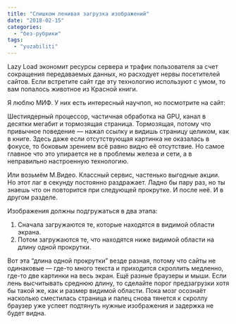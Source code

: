 ```yaml
---
title: "Слишком ленивая загрузка изображений"
date: "2018-02-15"
categories: 
  - "без-рубрики"
tags: 
  - "yuzabiliti"
---
```


Lazy Load экономит ресурсы сервера и трафик пользователя за счет сокращения передаваемых данных, но расходует нервы посетителей сайтов. Если встретите сайт где эту технологию используют с умом, то вам попалось животное из Красной книги.

Я люблю МИФ. У них есть интересный научпоп, но посмотрите на сайт:

Шестиядерный процессор, частичная обработка на GPU, канал в десятки мегабит и тормозящая страница. Тормозящая, потому что привычное поведение — нажал ссылку и видишь страницу целиком, как в книге. Здесь даже если отсутствующая картинка не оказалась в фокусе, то боковым зрением всё равно видно её отсутствие. Но самое главное что это упирается не в проблемы железа и сети, а в неправильно настроенную технологию.

Или возьмём М.Видео. Классный сервис, частенько выгодные акции. Но этот лаг в секунду постоянно раздражает. Ладно бы пару раз, но ты знаешь что он повторится при следующей прокрутке. И после неё. И в другом разделе.

Изображения должны подгружаться в два этапа:

1. Сначала загружаются те, которые находятся в видимой области экрана.
2. Потом загружаются те, что находятся ниже видимой области на длину одной прокрутки.

Вот эта “длина одной прокрутки” везде разная, потому что сайты не одинаковые — где-то много текста и приходится скроллить медленно, где-то две картинки на весь экран. Ещё разные браузеры и мыши. Если лень высчитывать среднюю длину, то сделайте порог предзагрузки хотя бы такой же, как и размер видимой области. Пока мозг осознаёт насколько сместилась страница и палец снова тянется к скроллу браузер уже успеет подтянуть нужные изображения и задержка не будет видна.
